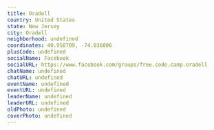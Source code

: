 ```yaml
---
title: Oradell
country: United States
state: New Jersey
city: Oradell
neighborhood: undefined
coordinates: 40.958709, -74.036806
plusCode: undefined
socialName: Facebook
socialURL: https://www.facebook.com/groups/free.code.camp.oradell
chatName: undefined
chatURL: undefined
eventName: undefined
eventURL: undefined
leaderName: undefined
leaderURL: undefined
oldPhoto: undefined
coverPhoto: undefined
---
```

